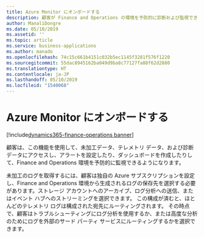 ```yaml
---
title: Azure Monitor にオンボードする
description: 顧客が Finance and Operations の環境を予防的に診断および監視できるよう、未加工のテレメトリ データにアクセスできるようにします。
author: ManaliDongre
ms.date: 05/10/2019
ms.assetid: ''
ms.topic: article
ms.service: business-applications
ms.author: manado
ms.openlocfilehash: 74c15c661b4151c032b5ec1145f3281f576f1220
ms.sourcegitcommit: 55dac8945162ba049d9ba8c77127fa88f62d2880
ms.translationtype: HT
ms.contentlocale: ja-JP
ms.lasthandoff: 05/10/2019
ms.locfileid: "1540068"
---
```

# <a name="onboard-to-azure-monitor"></a>Azure Monitor にオンボードする
[!include[dynamics365-finance-operations banner](../includes/dynamics365-finance-operations.md)]

顧客は、この機能を使用して、未加工データ、テレメトリ データ、および診断データにアクセスし、アラートを設定したり、ダッシュボードを作成したりして、Finance and Operations 環境を予防的に監視できるようになります。 

未加工のログを取得するには、顧客は独自の Azure サブスクリプションを設定し、Finance and Operations 環境から生成されるログの保存先を選択する必要があります。ストレージ アカウントへのアーカイブ、ログ分析への送信、またはイベント ハブへのストリーミングを選択できます。 この構成が済むと、ほとんどのテレメトリ ログは構成された宛先にルーティングされます。 その時点で、顧客はトラブルシューティングにログ分析を使用するか、または高度な分析のためにログを外部のサード パーティ サービスにルーティングするかを選択できます。 
